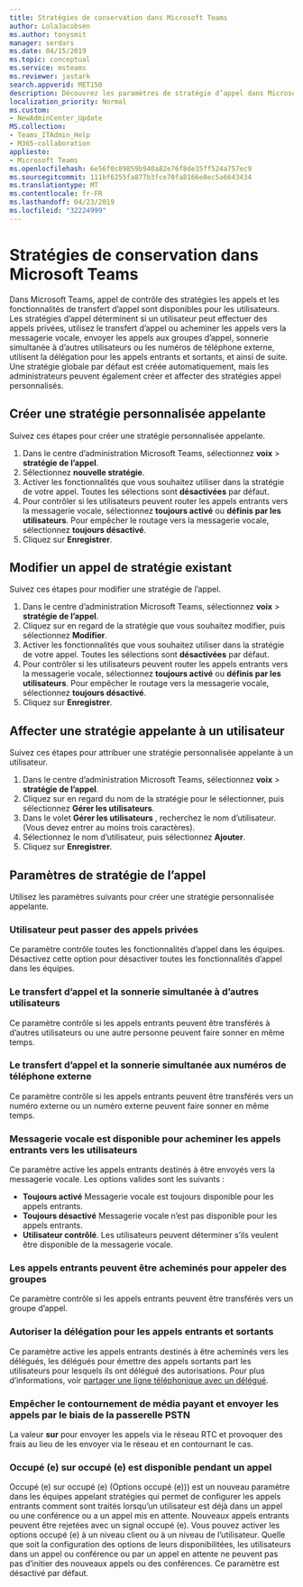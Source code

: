 ```yaml
---
title: Stratégies de conservation dans Microsoft Teams
author: LolaJacobsen
ms.author: tonysmit
manager: serdars
ms.date: 04/15/2019
ms.topic: conceptual
ms.service: msteams
ms.reviewer: jastark
search.appverid: MET150
description: Découvrez les paramètres de stratégie d’appel dans Microsoft Teams.
localization_priority: Normal
ms.custom:
- NewAdminCenter_Update
MS.collection:
- Teams_ITAdmin_Help
- M365-collaboration
appliesto:
- Microsoft Teams
ms.openlocfilehash: 6e56f0c89859b940a82e76f8de35ff524a757ec9
ms.sourcegitcommit: 111bf6255fa877b3fce70fa8166e8ec5a6643434
ms.translationtype: MT
ms.contentlocale: fr-FR
ms.lasthandoff: 04/23/2019
ms.locfileid: "32224999"
---
```

<a name="calling-policies-in-microsoft-teams"></a>Stratégies de conservation dans Microsoft Teams
==========================================

Dans Microsoft Teams, appel de contrôle des stratégies les appels et les fonctionnalités de transfert d’appel sont disponibles pour les utilisateurs. Les stratégies d’appel déterminent si un utilisateur peut effectuer des appels privées, utilisez le transfert d’appel ou acheminer les appels vers la messagerie vocale, envoyer les appels aux groupes d’appel, sonnerie simultanée à d’autres utilisateurs ou les numéros de téléphone externe, utilisent la délégation pour les appels entrants et sortants, et ainsi de suite. Une stratégie globale par défaut est créée automatiquement, mais les administrateurs peuvent également créer et affecter des stratégies appel personnalisés.

## <a name="create-a-custom-calling-policy"></a>Créer une stratégie personnalisée appelante

Suivez ces étapes pour créer une stratégie personnalisée appelante.

1. Dans le centre d’administration Microsoft Teams, sélectionnez **voix** > **stratégie de l’appel**.
2. Sélectionnez **nouvelle stratégie**.
3. Activer les fonctionnalités que vous souhaitez utiliser dans la stratégie de votre appel. Toutes les sélections sont **désactivées** par défaut.
4. Pour contrôler si les utilisateurs peuvent router les appels entrants vers la messagerie vocale, sélectionnez **toujours activé** ou **définis par les utilisateurs**. Pour empêcher le routage vers la messagerie vocale, sélectionnez **toujours désactivé**.
5. Cliquez sur **Enregistrer**.

## <a name="modify-an-existing-calling-policy"></a>Modifier un appel de stratégie existant

Suivez ces étapes pour modifier une stratégie de l’appel.

1. Dans le centre d’administration Microsoft Teams, sélectionnez **voix** > **stratégie de l’appel**.
2. Cliquez sur en regard de la stratégie que vous souhaitez modifier, puis sélectionnez **Modifier**.
3. Activer les fonctionnalités que vous souhaitez utiliser dans la stratégie de votre appel. Toutes les sélections sont **désactivées** par défaut.
4. Pour contrôler si les utilisateurs peuvent router les appels entrants vers la messagerie vocale, sélectionnez **toujours activé** ou **définis par les utilisateurs**. Pour empêcher le routage vers la messagerie vocale, sélectionnez **toujours désactivé**.
5. Cliquez sur **Enregistrer**.

## <a name="assign-a-calling-policy-to-a-user"></a>Affecter une stratégie appelante à un utilisateur

Suivez ces étapes pour attribuer une stratégie personnalisée appelante à un utilisateur.

1. Dans le centre d’administration Microsoft Teams, sélectionnez **voix** > **stratégie de l’appel**.
2. Cliquez sur en regard du nom de la stratégie pour le sélectionner, puis sélectionnez **Gérer les utilisateurs**.
3. Dans le volet **Gérer les utilisateurs** , recherchez le nom d’utilisateur. (Vous devez entrer au moins trois caractères).
4. Sélectionnez le nom d’utilisateur, puis sélectionnez **Ajouter**.
5. Cliquez sur **Enregistrer**.

## <a name="calling-policy-settings"></a>Paramètres de stratégie de l’appel

Utilisez les paramètres suivants pour créer une stratégie personnalisée appelante.

### <a name="user-can-make-private-calls"></a>Utilisateur peut passer des appels privées

Ce paramètre contrôle toutes les fonctionnalités d’appel dans les équipes. Désactivez cette option pour désactiver toutes les fonctionnalités d’appel dans les équipes.

### <a name="call-forwarding-and-simultaneous-ringing-to-other-users"></a>Le transfert d’appel et la sonnerie simultanée à d’autres utilisateurs

Ce paramètre contrôle si les appels entrants peuvent être transférés à d’autres utilisateurs ou une autre personne peuvent faire sonner en même temps. 

### <a name="call-forwarding-and-simultaneous-ringing-to-external-phone-numbers"></a>Le transfert d’appel et la sonnerie simultanée aux numéros de téléphone externe

Ce paramètre contrôle si les appels entrants peuvent être transférés vers un numéro externe ou un numéro externe peuvent faire sonner en même temps.

### <a name="voicemail-is-available-for-routing-inbound-calls-to-users"></a>Messagerie vocale est disponible pour acheminer les appels entrants vers les utilisateurs

Ce paramètre active les appels entrants destinés à être envoyés vers la messagerie vocale. Les options valides sont les suivants :

   - **Toujours activé** Messagerie vocale est toujours disponible pour les appels entrants. 
   - **Toujours désactivé**  Messagerie vocale n’est pas disponible pour les appels entrants. 
   - **Utilisateur contrôlé**. Les utilisateurs peuvent déterminer s’ils veulent être disponible de la messagerie vocale.

### <a name="inbound-calls-can-be-routed-to-call-groups"></a>Les appels entrants peuvent être acheminés pour appeler des groupes 

Ce paramètre contrôle si les appels entrants peuvent être transférés vers un groupe d’appel.

### <a name="allow-delegation-for-inbound-and-outbound-calls"></a>Autoriser la délégation pour les appels entrants et sortants

Ce paramètre active les appels entrants destinés à être acheminés vers les délégués, les délégués pour émettre des appels sortants part les utilisateurs pour lesquels ils ont délégué des autorisations. Pour plus d’informations, voir [partager une ligne téléphonique avec un délégué](https://support.office.com/article/share-a-phone-line-with-a-delegate-16307929-a51f-43fc-8323-3b1bf115e5a8).

### <a name="prevent-toll-bypass-and-send-calls-through-the-pstn"></a>Empêcher le contournement de média payant et envoyer les appels par le biais de la passerelle PSTN 

La valeur **sur** pour envoyer les appels via le réseau RTC et provoquer des frais au lieu de les envoyer via le réseau et en contournant le cas.

### <a name="busy-on-busy-is-available-while-in-a-call"></a>Occupé (e) sur occupé (e) est disponible pendant un appel

Occupé (e) sur occupé (e) (Options occupé (e))) est un nouveau paramètre dans les équipes appelant stratégies qui permet de configurer les appels entrants comment sont traités lorsqu’un utilisateur est déjà dans un appel ou une conférence ou a un appel mis en attente. Nouveaux appels entrants peuvent être rejetées avec un signal occupé (e). Vous pouvez activer les options occupé (e) à un niveau client ou à un niveau de l’utilisateur. Quelle que soit la configuration des options de leurs disponibilitées, les utilisateurs dans un appel ou conférence ou par un appel en attente ne peuvent pas pas d’initier des nouveaux appels ou des conférences. Ce paramètre est désactivé par défaut.

